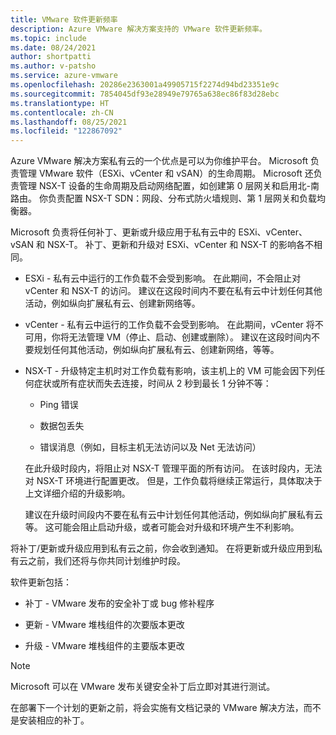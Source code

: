 ```yaml
---
title: VMware 软件更新频率
description: Azure VMware 解决方案支持的 VMware 软件更新频率。
ms.topic: include
ms.date: 08/24/2021
author: shortpatti
ms.author: v-patsho
ms.service: azure-vmware
ms.openlocfilehash: 20286e2363001a49905715f2274d94bd23351e9c
ms.sourcegitcommit: 7854045df93e28949e79765a638ec86f83d28ebc
ms.translationtype: HT
ms.contentlocale: zh-CN
ms.lasthandoff: 08/25/2021
ms.locfileid: "122867092"
---
```

<!-- Used in faq.md and concepts-private-clouds-clusters.md -->

Azure VMware 解决方案私有云的一个优点是可以为你维护平台。  Microsoft 负责管理 VMware 软件（ESXi、vCenter 和 vSAN）的生命周期。 Microsoft 还负责管理 NSX-T 设备的生命周期及启动网络配置，如创建第 0 层网关和启用北-南路由。 你负责配置 NSX-T SDN：网段、分布式防火墙规则、第 1 层网关和负载均衡器。 

Microsoft 负责将任何补丁、更新或升级应用于私有云中的 ESXi、vCenter、vSAN 和 NSX-T。 补丁、更新和升级对 ESXi、vCenter 和 NSX-T 的影响各不相同。 

- ESXi - 私有云中运行的工作负载不会受到影响。 在此期间，不会阻止对 vCenter 和 NSX-T 的访问。  建议在这段时间内不要在私有云中计划任何其他活动，例如纵向扩展私有云、创建新网络等。

- vCenter - 私有云中运行的工作负载不会受到影响。 在此期间，vCenter 将不可用，你将无法管理 VM（停止、启动、创建或删除）。 建议在这段时间内不要规划任何其他活动，例如纵向扩展私有云、创建新网络，等等。

- NSX-T - 升级特定主机时对工作负载有影响，该主机上的 VM 可能会因下列任何症状或所有症状而失去连接，时间从 2 秒到最长 1 分钟不等：

   - Ping 错误

   - 数据包丢失

   - 错误消息（例如，目标主机无法访问以及 Net 无法访问） 

   在此升级时段内，将阻止对 NSX-T 管理平面的所有访问。 在该时段内，无法对 NSX-T 环境进行配置更改。  但是，工作负载将继续正常运行，具体取决于上文详细介绍的升级影响。
 
   建议在升级时间段内不要在私有云中计划任何其他活动，例如纵向扩展私有云等。 这可能会阻止启动升级，或者可能会对升级和环境产生不利影响。
 
将补丁/更新或升级应用到私有云之前，你会收到通知。 在将更新或升级应用到私有云之前，我们还将与你共同计划维护时段。


软件更新包括：

- 补丁 - VMware 发布的安全补丁或 bug 修补程序

- 更新 - VMware 堆栈组件的次要版本更改

- 升级 - VMware 堆栈组件的主要版本更改

>[!NOTE]
>Microsoft 可以在 VMware 发布关键安全补丁后立即对其进行测试。

在部署下一个计划的更新之前，将会实施有文档记录的 VMware 解决方法，而不是安装相应的补丁。
